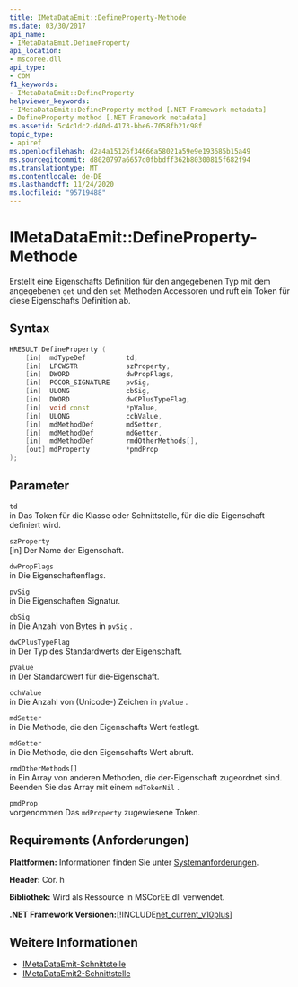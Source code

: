 ```yaml
---
title: IMetaDataEmit::DefineProperty-Methode
ms.date: 03/30/2017
api_name:
- IMetaDataEmit.DefineProperty
api_location:
- mscoree.dll
api_type:
- COM
f1_keywords:
- IMetaDataEmit::DefineProperty
helpviewer_keywords:
- IMetaDataEmit::DefineProperty method [.NET Framework metadata]
- DefineProperty method [.NET Framework metadata]
ms.assetid: 5c4c1dc2-d40d-4173-bbe6-7058fb21c98f
topic_type:
- apiref
ms.openlocfilehash: d2a4a15126f34666a58021a59e9e193685b15a49
ms.sourcegitcommit: d8020797a6657d0fbbdff362b80300815f682f94
ms.translationtype: MT
ms.contentlocale: de-DE
ms.lasthandoff: 11/24/2020
ms.locfileid: "95719488"
---
```

# <a name="imetadataemitdefineproperty-method"></a>IMetaDataEmit::DefineProperty-Methode

Erstellt eine Eigenschafts Definition für den angegebenen Typ mit dem angegebenen `get` und den `set` Methoden Accessoren und ruft ein Token für diese Eigenschafts Definition ab.  
  
## <a name="syntax"></a>Syntax  
  
```cpp  
HRESULT DefineProperty (
    [in]  mdTypeDef          td,
    [in]  LPCWSTR            szProperty,
    [in]  DWORD              dwPropFlags,
    [in]  PCCOR_SIGNATURE    pvSig,
    [in]  ULONG              cbSig,
    [in]  DWORD              dwCPlusTypeFlag,
    [in]  void const         *pValue,
    [in]  ULONG              cchValue,
    [in]  mdMethodDef        mdSetter,
    [in]  mdMethodDef        mdGetter,
    [in]  mdMethodDef        rmdOtherMethods[],
    [out] mdProperty         *pmdProp
);  
```  
  
## <a name="parameters"></a>Parameter  

 `td`  
 in Das Token für die Klasse oder Schnittstelle, für die die Eigenschaft definiert wird.  
  
 `szProperty`  
 [in] Der Name der Eigenschaft.  
  
 `dwPropFlags`  
 in Die Eigenschaftenflags.  
  
 `pvSig`  
 in Die Eigenschaften Signatur.  
  
 `cbSig`  
 in Die Anzahl von Bytes in `pvSig` .  
  
 `dwCPlusTypeFlag`  
 in Der Typ des Standardwerts der Eigenschaft.  
  
 `pValue`  
 in Der Standardwert für die-Eigenschaft.  
  
 `cchValue`  
 in Die Anzahl von (Unicode-) Zeichen in `pValue` .  
  
 `mdSetter`  
 in Die Methode, die den Eigenschafts Wert festlegt.  
  
 `mdGetter`  
 in Die Methode, die den Eigenschafts Wert abruft.  
  
 `rmdOtherMethods[]`  
 in Ein Array von anderen Methoden, die der-Eigenschaft zugeordnet sind. Beenden Sie das Array mit einem `mdTokenNil` .  
  
 `pmdProp`  
 vorgenommen Das `mdProperty` zugewiesene Token.  
  
## <a name="requirements"></a>Requirements (Anforderungen)  

 **Plattformen:** Informationen finden Sie unter [Systemanforderungen](../../get-started/system-requirements.md).  
  
 **Header:** Cor. h  
  
 **Bibliothek:** Wird als Ressource in MSCorEE.dll verwendet.  
  
 **.NET Framework Versionen:**[!INCLUDE[net_current_v10plus](../../../../includes/net-current-v10plus-md.md)]  
  
## <a name="see-also"></a>Weitere Informationen

- [IMetaDataEmit-Schnittstelle](imetadataemit-interface.md)
- [IMetaDataEmit2-Schnittstelle](imetadataemit2-interface.md)
